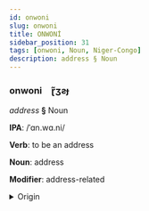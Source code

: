 ```yaml
---
id: onwoni
slug: onwoni
title: ONWONİ
sidebar_position: 31
tags: [onwoni, Noun, Niger-Congo]
description: address § Noun
---
```


### onwoni&emsp;<span kind="abugida">ɽ̃ʒƨɟ</span>

*address* **§** Noun

**IPA**: /ˈɑn.wɑ.ni/

**Verb**: to be an address

**Noun**: address

**Modifier**: address-related

<details>
    <summary>Origin</summary>
    Swahili anwani /'ɑn.wɑ.ni/<br/>
    <em>Niger-Congo Language Family</em>
</details>